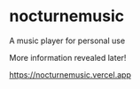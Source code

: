 # nocturnemusic
A music player for personal use

More information revealed later!

https://nocturnemusic.vercel.app
